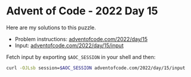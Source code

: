 # Advent of Code - 2022 Day 15
Here are my solutions to this puzzle.

* Problem instructions: [adventofcode.com/2022/day/15](https://adventofcode.com/2022/day/15)
* Input: [adventofcode.com/2022/day/15/input](https://adventofcode.com/2022/day/15/input)

Fetch input by exporting `$AOC_SESSION` in your shell and then:
```bash
curl -OJLsb session=$AOC_SESSION adventofcode.com/2022/day/15/input
```
